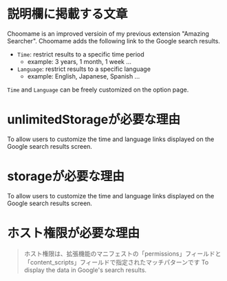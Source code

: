 # 説明欄に掲載する文章
Choomame is an improved versioin of my previous extension "Amazing Searcher".
Choomame adds the following link to the Google search results.

* `Time`: restrict results to a specific time period
  * example: 3 years, 1 month, 1 week ...
* `Language`: restrict results to a specific language
  * example: English, Japanese, Spanish ...

`Time` and `Language` can be freely customized on the option page.


# unlimitedStorageが必要な理由
To allow users to customize the time and language links displayed on the Google search results screen.


# storageが必要な理由
To allow users to customize the time and language links displayed on the Google search results screen.


# ホスト権限が必要な理由
> ホスト権限は、拡張機能のマニフェストの「permissions」フィールドと「content_scripts」フィールドで指定されたマッチパターンです
To display the data in Google's search results.

